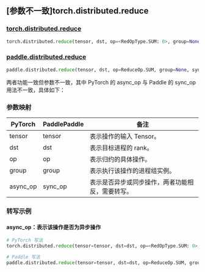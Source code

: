## [参数不一致]torch.distributed.reduce

### [torch.distributed.reduce](https://pytorch.org/docs/stable/distributed.html#torch.distributed.reduce)

```python
torch.distributed.reduce(tensor, dst, op=<RedOpType.SUM: 0>, group=None, async_op=False)
```

### [paddle.distributed.reduce](https://www.paddlepaddle.org.cn/documentation/docs/zh/develop/api/paddle/distributed/reduce_cn.html)

```python
paddle.distributed.reduce(tensor, dst, op=ReduceOp.SUM, group=None, sync_op=True)
```

两者功能一致但参数不一致，其中 PyTorch 的 async_op 与 Paddle 的 sync_op 用法不一致，具体如下：

### 参数映射

| PyTorch  | PaddlePaddle | 备注                                          |
| -------- | ------------ | --------------------------------------------- |
| tensor   | tensor       | 表示操作的输入 Tensor。                           |
| dst      | dst          | 表示目标进程的 rank。                  |
| op       | op           | 表示归约的具体操作。                              |
| group    | group        | 表示执行该操作的进程组实例。                            |
| async_op | sync_op      | 表示是否异步或同步操作，两者功能相反，需要转写。 |


### 转写示例
#### async_op：表示该操作是否为异步操作
```python
# PyTorch 写法
torch.distributed.reduce(tensor=tensor, dst=dst, op=<RedOpType.SUM: 0>, group=None, async_op=False)

# Paddle 写法
paddle.distributed.reduce(tensor=tensor, dst=dst, op=ReduceOp.SUM, group=None, sync_op=True)
```
